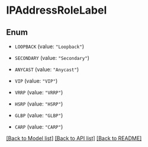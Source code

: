 # IPAddressRoleLabel

## Enum


* `LOOPBACK` (value: `"Loopback"`)

* `SECONDARY` (value: `"Secondary"`)

* `ANYCAST` (value: `"Anycast"`)

* `VIP` (value: `"VIP"`)

* `VRRP` (value: `"VRRP"`)

* `HSRP` (value: `"HSRP"`)

* `GLBP` (value: `"GLBP"`)

* `CARP` (value: `"CARP"`)


[[Back to Model list]](../README.md#documentation-for-models) [[Back to API list]](../README.md#documentation-for-api-endpoints) [[Back to README]](../README.md)


